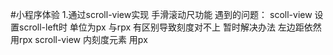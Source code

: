 #小程序体验
 1.通过scroll-view实现 手滑滚动尺功能
	遇到的问题： scoll-view 设置scroll-left时 单位为px 与rpx 有区别导致刻度对不上
		暂时解决办法 左边距依然用rpx scroll-view 内刻度元素 用px 